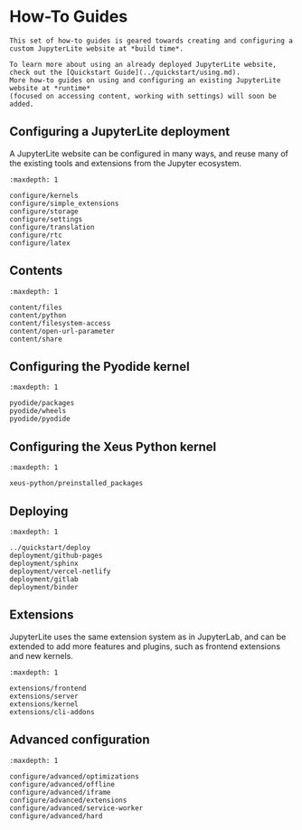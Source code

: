 # How-To Guides

```{note}
This set of how-to guides is geared towards creating and configuring a custom JupyterLite website at *build time*.

To learn more about using an already deployed JupyterLite website, check out the [Quickstart Guide](../quickstart/using.md).
More how-to guides on using and configuring an existing JupyterLite website at *runtime*
(focused on accessing content, working with settings) will soon be added.
```

## Configuring a JupyterLite deployment

A JupyterLite website can be configured in many ways, and reuse many of the existing
tools and extensions from the Jupyter ecosystem.

```{toctree}
:maxdepth: 1

configure/kernels
configure/simple_extensions
configure/storage
configure/settings
configure/translation
configure/rtc
configure/latex
```

## Contents

```{toctree}
:maxdepth: 1

content/files
content/python
content/filesystem-access
content/open-url-parameter
content/share
```

## Configuring the Pyodide kernel

```{toctree}
:maxdepth: 1

pyodide/packages
pyodide/wheels
pyodide/pyodide
```

## Configuring the Xeus Python kernel

```{toctree}
:maxdepth: 1

xeus-python/preinstalled_packages
```

## Deploying

```{toctree}
:maxdepth: 1

../quickstart/deploy
deployment/github-pages
deployment/sphinx
deployment/vercel-netlify
deployment/gitlab
deployment/binder
```

## Extensions

JupyterLite uses the same extension system as in JupyterLab, and can be extended to add
more features and plugins, such as frontend extensions and new kernels.

```{toctree}
:maxdepth: 1

extensions/frontend
extensions/server
extensions/kernel
extensions/cli-addons
```

## Advanced configuration

```{toctree}
:maxdepth: 1

configure/advanced/optimizations
configure/advanced/offline
configure/advanced/iframe
configure/advanced/extensions
configure/advanced/service-worker
configure/advanced/hard
```
